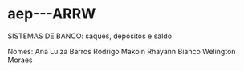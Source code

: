 # aep---ARRW
SISTEMAS DE BANCO: saques, depósitos e saldo

Nomes: Ana Luiza Barros
       Rodrigo Makoin
       Rhayann Bianco
       Welington Moraes
